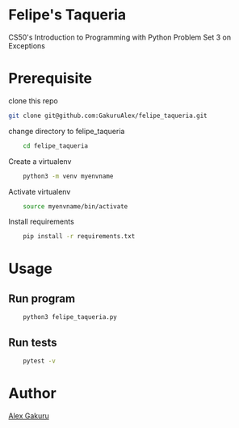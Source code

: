 # Felipe's Taqueria #

CS50's Introduction to Programming with Python Problem Set 3 on Exceptions

# Prerequisite #
clone this repo 

```bash
git clone git@github.com:GakuruAlex/felipe_taqueria.git
```

change directory to felipe_taqueria

```bash
    cd felipe_taqueria
```

Create a virtualenv

```bash
    python3 -m venv myenvname
```

Activate virtualenv

```bash
    source myenvname/bin/activate
```

Install requirements

```bash
    pip install -r requirements.txt
```

# Usage #

## Run program ##

```bash
    python3 felipe_taqueria.py
```

## Run tests ##

```bash
    pytest -v
```


# Author #

[Alex Gakuru](https://github.com/GakuruAlex)
